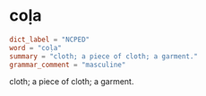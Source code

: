# coḷa

``` toml
dict_label = "NCPED"
word = "coḷa"
summary = "cloth; a piece of cloth; a garment."
grammar_comment = "masculine"
```

cloth; a piece of cloth; a garment.

